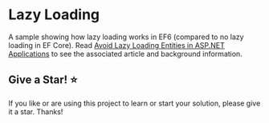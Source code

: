 # Lazy Loading

A sample showing how lazy loading works in EF6 (compared to no lazy loading in EF Core). Read [Avoid Lazy Loading Entities in ASP.NET Applications](http://ardalis.com/avoid-lazy-loading-entities-in-asp-net-applications) to see the associated article and background information.

## Give a Star! :star:
If you like or are using this project to learn or start your solution, please give it a star. Thanks!
